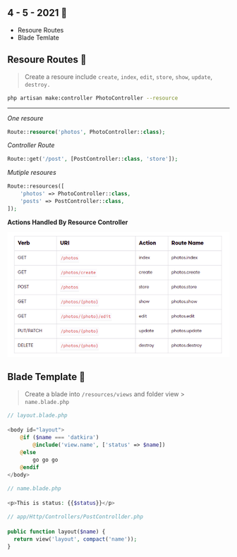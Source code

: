 ## 4 - 5 - 2021 🥁
- Resoure Routes
- Blade Temlate

## Resoure Routes 🐛

> Create a resoure include `create`, `index`, `edit`, `store`, `show`, `update`, `destroy.`

```bash
php artisan make:controller PhotoController --resource
```
---
*One resoure*
```php
Route::resource('photos', PhotoController::class);
```
*Controller Route*
```php
Route::get('/post', [PostController::class, 'store']);
```
*Mutiple resoures*
```php
Route::resources([
    'photos' => PhotoController::class,
    'posts' => PostController::class,
]);
```
**Actions Handled By Resource Controller**

![Actions Handled](images/actions_handled.png)

## Blade Template 🐛
> Create a blade into `/resources/views` and folder view > `name.blade.php`


```php
// layout.blade.php

<body id="layout">
    @if ($name === 'datkira')
        @include('view.name', ['status' => $name])
    @else
        go go go
    @endif
</body>
```
```php
// name.blade.php

<p>This is status: {{$status}}</p>
```

```php
// app/Http/Controllers/PostControllder.php

public function layout($name) {
  return view('layout', compact('name'));
}
```
